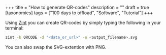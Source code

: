 +++
title = "How to generate QR-codes"
description = ""
draft = true
[taxonomies]
tags = ["100 days to offload", "Software", "Tutorial"]
+++

Using [Zint][zint] you can create QR-codes by simply typing the following in
your terminal:

```bash
zint -b QRCODE -d "<data_or_url>" -o <output_filename>.svg
```

You can also swap the SVG-extention with PNG.

[zint]: https://www.zint.org.uk/
